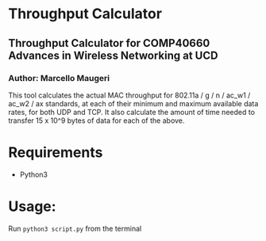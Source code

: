 # Throughput Calculator
## Throughput Calculator for COMP40660 Advances in Wireless Networking at UCD
### Author: Marcello Maugeri

This tool calculates the actual MAC throughput for 802.11a / g / n / ac_w1 / ac_w2 / ax
standards, at each of their minimum and maximum available data rates, for both
UDP and TCP. It also calculate the amount of time needed to transfer 15 x 10^9 bytes of data for each of the above.

# Requirements
*   Python3
# Usage:
Run `python3 script.py` from the terminal
